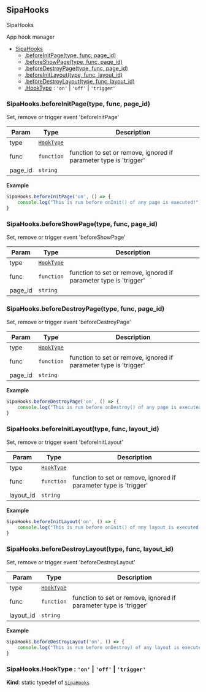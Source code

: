 <a name="SipaHooks"></a>

## SipaHooks
SipaHooksApp hook manager

* [SipaHooks](#SipaHooks)
    * [.beforeInitPage(type, func, page_id)](#SipaHooks.beforeInitPage)
    * [.beforeShowPage(type, func, page_id)](#SipaHooks.beforeShowPage)
    * [.beforeDestroyPage(type, func, page_id)](#SipaHooks.beforeDestroyPage)
    * [.beforeInitLayout(type, func, layout_id)](#SipaHooks.beforeInitLayout)
    * [.beforeDestroyLayout(type, func, layout_id)](#SipaHooks.beforeDestroyLayout)
    * [.HookType](#SipaHooks.HookType) : <code>&#x27;on&#x27;</code> \| <code>&#x27;off&#x27;</code> \| <code>&#x27;trigger&#x27;</code>

<a name="SipaHooks.beforeInitPage"></a>

### SipaHooks.beforeInitPage(type, func, page_id)
Set, remove or trigger event 'beforeInitPage'

| Param | Type | Description |
| --- | --- | --- |
| type | [<code>HookType</code>](#SipaHooks.HookType) |  |
| func | <code>function</code> | function to set or remove, ignored if parameter type is 'trigger' |
| page_id | <code>string</code> |  |


**Example**
```js
SipaHooks.beforeInitPage('on', () => {    console.log("This is run before onInit() of any page is executed!");}
```
<a name="SipaHooks.beforeShowPage"></a>

### SipaHooks.beforeShowPage(type, func, page_id)
Set, remove or trigger event 'beforeShowPage'

| Param | Type | Description |
| --- | --- | --- |
| type | [<code>HookType</code>](#SipaHooks.HookType) |  |
| func | <code>function</code> | function to set or remove, ignored if parameter type is 'trigger' |
| page_id | <code>string</code> |  |

<a name="SipaHooks.beforeDestroyPage"></a>

### SipaHooks.beforeDestroyPage(type, func, page_id)
Set, remove or trigger event 'beforeDestroyPage'

| Param | Type | Description |
| --- | --- | --- |
| type | [<code>HookType</code>](#SipaHooks.HookType) |  |
| func | <code>function</code> | function to set or remove, ignored if parameter type is 'trigger' |
| page_id | <code>string</code> |  |


**Example**
```js
SipaHooks.beforeDestroyPage('on', () => {    console.log("This is run before onDestroy() of any page is executed!");}
```
<a name="SipaHooks.beforeInitLayout"></a>

### SipaHooks.beforeInitLayout(type, func, layout_id)
Set, remove or trigger event 'beforeInitLayout'

| Param | Type | Description |
| --- | --- | --- |
| type | [<code>HookType</code>](#SipaHooks.HookType) |  |
| func | <code>function</code> | function to set or remove, ignored if parameter type is 'trigger' |
| layout_id | <code>string</code> |  |


**Example**
```js
SipaHooks.beforeInitLayout('on', () => {    console.log("This is run before onInit() of any layout is executed!");}
```
<a name="SipaHooks.beforeDestroyLayout"></a>

### SipaHooks.beforeDestroyLayout(type, func, layout_id)
Set, remove or trigger event 'beforeDestroyLayout'

| Param | Type | Description |
| --- | --- | --- |
| type | [<code>HookType</code>](#SipaHooks.HookType) |  |
| func | <code>function</code> | function to set or remove, ignored if parameter type is 'trigger' |
| layout_id | <code>string</code> |  |


**Example**
```js
SipaHooks.beforeDestroyLayout('on', () => {    console.log("This is run before onDestroy) of any layout is executed!");}
```
<a name="SipaHooks.HookType"></a>

### SipaHooks.HookType : <code>&#x27;on&#x27;</code> \| <code>&#x27;off&#x27;</code> \| <code>&#x27;trigger&#x27;</code>
**Kind**: static typedef of [<code>SipaHooks</code>](#SipaHooks)  
